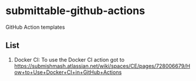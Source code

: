 # submittable-github-actions
GitHub Action templates

## List
1. Docker CI: To use the Docker CI action got to https://submishmash.atlassian.net/wiki/spaces/CE/pages/728006679/How+to+Use+Docker+CI+in+GitHub+Actions
